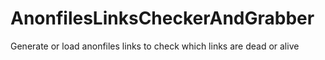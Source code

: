 # AnonfilesLinksCheckerAndGrabber
Generate or load anonfiles links to check which links are dead or alive
